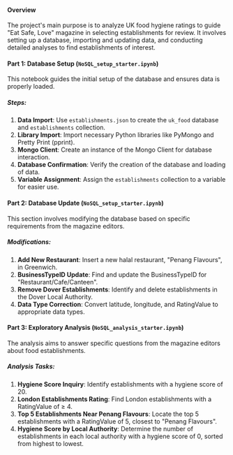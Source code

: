 #### Overview
The project's main purpose is to analyze UK food hygiene ratings to guide "Eat Safe, Love" magazine in selecting establishments for review. It involves setting up a database, importing and updating data, and conducting detailed analyses to find establishments of interest.

#### Part 1: Database Setup (`NoSQL_setup_starter.ipynb`)
This notebook guides the initial setup of the database and ensures data is properly loaded.

##### Steps:
1. **Data Import**: Use `establishments.json` to create the `uk_food` database and `establishments` collection.
2. **Library Import**: Import necessary Python libraries like PyMongo and Pretty Print (pprint).
3. **Mongo Client**: Create an instance of the Mongo Client for database interaction.
4. **Database Confirmation**: Verify the creation of the database and loading of data.
5. **Variable Assignment**: Assign the `establishments` collection to a variable for easier use.

#### Part 2: Database Update (`NoSQL_setup_starter.ipynb`)
This section involves modifying the database based on specific requirements from the magazine editors.

##### Modifications:
1. **Add New Restaurant**: Insert a new halal restaurant, "Penang Flavours", in Greenwich.
2. **BusinessTypeID Update**: Find and update the BusinessTypeID for "Restaurant/Cafe/Canteen".
3. **Remove Dover Establishments**: Identify and delete establishments in the Dover Local Authority.
4. **Data Type Correction**: Convert latitude, longitude, and RatingValue to appropriate data types.

#### Part 3: Exploratory Analysis (`NoSQL_analysis_starter.ipynb`)
The analysis aims to answer specific questions from the magazine editors about food establishments.

##### Analysis Tasks:
1. **Hygiene Score Inquiry**: Identify establishments with a hygiene score of 20.
2. **London Establishments Rating**: Find London establishments with a RatingValue of ≥ 4.
3. **Top 5 Establishments Near Penang Flavours**: Locate the top 5 establishments with a RatingValue of 5, closest to "Penang Flavours".
4. **Hygiene Score by Local Authority**: Determine the number of establishments in each local authority with a hygiene score of 0, sorted from highest to lowest.
